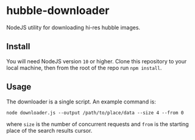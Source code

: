 # hubble-downloader
NodeJS utility for downloading hi-res hubble images.

## Install
You will need NodeJS version `10` or higher. Clone this repository to your local machine, then from the root of the repo run `npm install`.

## Usage
The downloader is a single script. An example command is:

```shell
node downloader.js --output /path/to/place/data --size 4 --from 0
```

where `size` is the number of concurrent requests and `from` is the starting place of the search results cursor.
